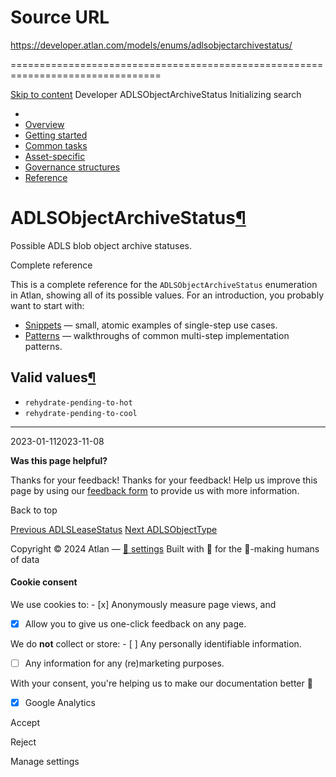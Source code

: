 # Source URL
https://developer.atlan.com/models/enums/adlsobjectarchivestatus/

================================================================================

<!--
canonical: https://developer.atlan.com/models/enums/adlsobjectarchivestatus/
meta-content-security-policy: object-src 'none'; base-uri 'self'; manifest-src 'self'; media-src 'self';
meta-description: Dear Developers
meta-generator: mkdocs-1.6.1, mkdocs-material-9.6.14
meta-og-description: Dear Developers
meta-og-image: https://developer.atlan.com/assets/images/social/models/enums/adlsobjectarchivestatus.png
meta-og-image-height: 630
meta-og-image-type: image/png
meta-og-image-width: 1200
meta-og-title: ADLSObjectArchiveStatus - Developer
meta-og-type: website
meta-og-url: https://developer.atlan.com/models/enums/adlsobjectarchivestatus/
meta-twitter:card: summary_large_image
meta-twitter:description: Dear Developers
meta-twitter:image: https://developer.atlan.com/assets/images/social/models/enums/adlsobjectarchivestatus.png
meta-twitter:title: ADLSObjectArchiveStatus - Developer
meta-viewport: width=device-width,initial-scale=1
title: ADLSObjectArchiveStatus - Developer
-->

[Skip to content](#adlsobjectarchivestatus) Developer ADLSObjectArchiveStatus Initializing search 

* 
* [Overview](../../..)
* [Getting started](../../../getting-started/)
* [Common tasks](../../../snippets/)
* [Asset\-specific](../../../patterns/)
* [Governance structures](../../../governance/)
* [Reference](../../../reference/)

ADLSObjectArchiveStatus[¶](#adlsobjectarchivestatus "Permanent link")
=====================================================================

Possible ADLS blob object archive statuses.

Complete reference

This is a complete reference for the `ADLSObjectArchiveStatus` enumeration in Atlan, showing all of its possible values. For an introduction, you probably want to start with:

* [Snippets](../../../snippets/) — small, atomic examples of single\-step use cases.
* [Patterns](../../../patterns/) — walkthroughs of common multi\-step implementation patterns.

Valid values[¶](#valid-values "Permanent link")
-----------------------------------------------

* `rehydrate-pending-to-hot`
* `rehydrate-pending-to-cool`

---

2023\-01\-112023\-11\-08

**Was this page helpful?**

Thanks for your feedback! Thanks for your feedback! Help us improve this page by using our [feedback form](https://docs.google.com/forms/d/e/1FAIpQLScfoq7vqEn8S4QvN0ehPp0MRy6WYK5x-okJDqD69lHgoPPWtg/viewform?usp=pp_url&entry.1800719315=/models/enums/adlsobjectarchivestatus/) to provide us with more information. 

Back to top

[Previous ADLSLeaseStatus](../adlsleasestatus/) [Next ADLSObjectType](../adlsobjecttype/) 

Copyright © 2024 Atlan — [🍪 settings](#__consent) 
Built with 💙 for the 🤖\-making humans of data 

#### Cookie consent

We use cookies to: - [x] Anonymously measure page views, and
- [x] Allow you to give us one\-click feedback on any page.

 We do **not** collect or store: - [ ] Any personally identifiable information.
- [ ] Any information for any (re)marketing purposes.

 With your consent, you're helping us to make our documentation better 💙

- [x] Google Analytics

Accept

Reject

Manage settings

